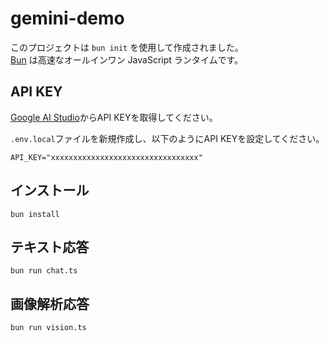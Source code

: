 # gemini-demo
このプロジェクトは `bun init` を使用して作成されました。  
[Bun](https://bun.sh) は高速なオールインワン JavaScript ランタイムです。

## API KEY
[Google AI Studio](https://makersuite.google.com/app/apikey)からAPI KEYを取得してください。

`.env.local`ファイルを新規作成し、以下のようにAPI KEYを設定してください。

```
API_KEY="xxxxxxxxxxxxxxxxxxxxxxxxxxxxxxxxx"
```

## インストール

```
bun install
```

## テキスト応答

```
bun run chat.ts
```

## 画像解析応答

```
bun run vision.ts
```